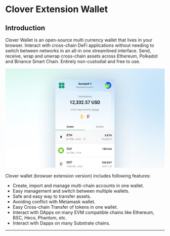 # Clover Extension Wallet

## **Introduction**

Clover Wallet is an open-source multi currency wallet that lives in your browser. Interact with cross-chain DeFi applications without needing to switch between networks in an all-in one streamlined interface. Send, receive, wrap and unwrap cross-chain assets across Ethereum, Polkadot and Binance Smart Chain. Entirely non-custodial and free to use.

![](<../../.gitbook/assets/image (34).png>)

Clover wallet (browser extension version) includes following features:

* Create, import and manage multi-chain accounts in one wallet.
* Easy management and switch between multiple wallets.
* Safe and easy way to transfer assets.
* Avoiding conflict with Metamask wallet.
* Easy Cross-chain Transfer of tokens in one wallet.
* Interact with DApps on many EVM compatible chains like Ethereum, BSC,  Heco, Phantom, etc.
* Interact with Dapps on many Substrate chains.





****
